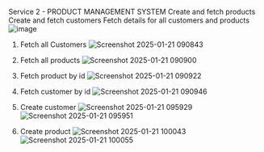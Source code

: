 Service 2 - PRODUCT MANAGEMENT SYSTEM
Create and fetch products
Create and fetch customers
Fetch details for all customers and products
![image](https://github.com/user-attachments/assets/6922a1f9-6782-4717-8111-fb86fde39465)

1. Fetch all Customers
![Screenshot 2025-01-21 090843](https://github.com/user-attachments/assets/3b32c59e-68e6-4e18-ab8f-d9f4a5922d35)

2. Fetch all products
![Screenshot 2025-01-21 090900](https://github.com/user-attachments/assets/26d7661a-2e63-4992-8131-f2e015be1b59)

3. Fetch product by id
![Screenshot 2025-01-21 090922](https://github.com/user-attachments/assets/56a17dc8-e51f-418e-8cf2-7acd3630bedf)

4. Fetch customer by id
![Screenshot 2025-01-21 090946](https://github.com/user-attachments/assets/97201cc5-3d57-462b-9284-0b2e110ae1cb)

5. Create customer
![Screenshot 2025-01-21 095929](https://github.com/user-attachments/assets/fb32bac4-bc5f-4303-b64e-4a9d82594d1d)
![Screenshot 2025-01-21 095951](https://github.com/user-attachments/assets/15accd13-d04a-4690-913e-b7cde006a523)

6. Create product
![Screenshot 2025-01-21 100043](https://github.com/user-attachments/assets/19bc3bbd-9c99-4953-a4f7-29a3d562bb80)
![Screenshot 2025-01-21 100055](https://github.com/user-attachments/assets/0eeda2ac-b8f7-4a71-8147-f63767c6ded5)


